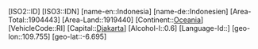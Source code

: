 ﻿---
location: [-6.695,109.755]
type: Country
tags:
- geo/Country

SpocWebEntityId: 26922
isDeleted: false
confidential: public

---
[ISO2::ID]
[ISO3::IDN]
[name-en::Indonesia]
[name-de::Indonesien]
[Area-Total::1904443]
[Area-Land::1919440]
[Continent::[Oceania](geo/Continent/Oceania.md)]
[VehicleCode::RI]
[Capital::[Djakarta](geo/Continent/Asia/Indonesia/Djakarta.md)]
[Alcohol-l::0.6]
[Language-Id::]
[geo-lon::109.755]
[geo-lat::-6.695]

